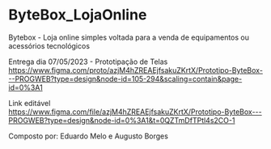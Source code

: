 # ByteBox_LojaOnline
Bytebox - Loja online simples voltada para a venda de equipamentos ou acessórios tecnológicos 

Entrega dia 07/05/2023 - Prototipação de Telas
https://www.figma.com/proto/azjM4hZREAEjfsakuZKrtX/Prototipo-ByteBox---PROGWEB?type=design&node-id=105-294&scaling=contain&page-id=0%3A1

Link editável
https://www.figma.com/file/azjM4hZREAEjfsakuZKrtX/Prototipo-ByteBox---PROGWEB?type=design&node-id=0%3A1&t=0QZTmDfTPtl4s2CO-1

Composto por:
Eduardo Melo e Augusto Borges 
